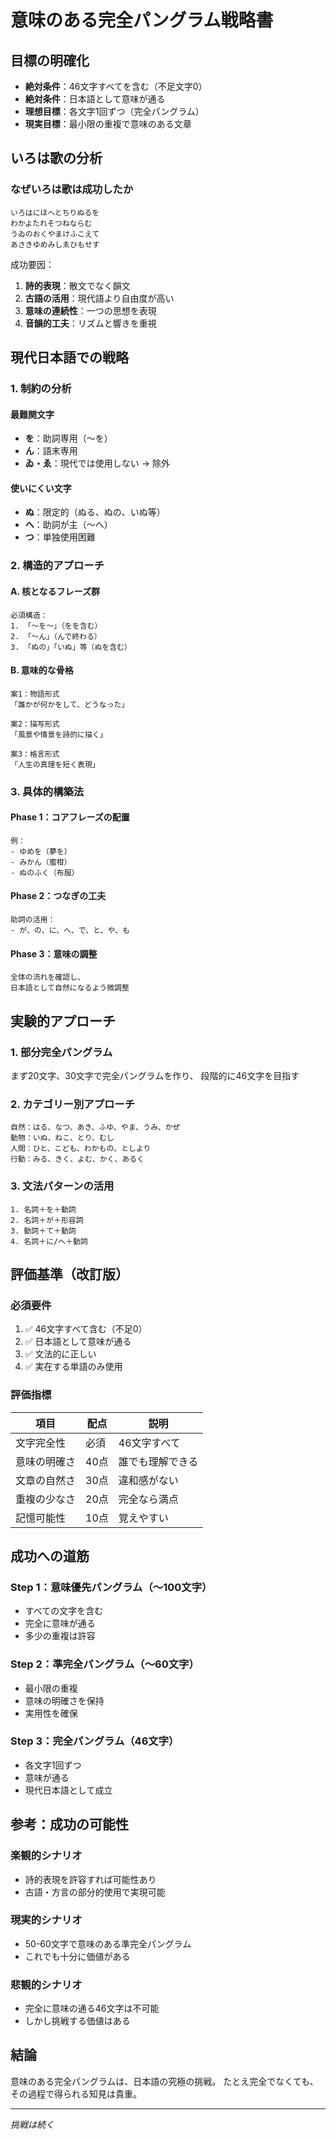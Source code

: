 # 意味のある完全パングラム戦略書

## 目標の明確化
- **絶対条件**：46文字すべてを含む（不足文字0）
- **絶対条件**：日本語として意味が通る
- **理想目標**：各文字1回ずつ（完全パングラム）
- **現実目標**：最小限の重複で意味のある文章

## いろは歌の分析

### なぜいろは歌は成功したか
```
いろはにほへとちりぬるを
わかよたれそつねならむ
うゐのおくやまけふこえて
あさきゆめみしゑひもせす
```

成功要因：
1. **詩的表現**：散文でなく韻文
2. **古語の活用**：現代語より自由度が高い
3. **意味の連続性**：一つの思想を表現
4. **音韻的工夫**：リズムと響きを重視

## 現代日本語での戦略

### 1. 制約の分析
#### 最難関文字
- **を**：助詞専用（〜を）
- **ん**：語末専用
- **ゐ・ゑ**：現代では使用しない → 除外

#### 使いにくい文字
- **ぬ**：限定的（ぬる、ぬの、いぬ等）
- **へ**：助詞が主（〜へ）
- **つ**：単独使用困難

### 2. 構造的アプローチ

#### A. 核となるフレーズ群
```
必須構造：
1. 「〜を〜」（をを含む）
2. 「〜ん」（んで終わる）
3. 「ぬの」「いぬ」等（ぬを含む）
```

#### B. 意味的な骨格
```
案1：物語形式
「誰かが何かをして、どうなった」

案2：描写形式
「風景や情景を詩的に描く」

案3：格言形式
「人生の真理を短く表現」
```

### 3. 具体的構築法

#### Phase 1：コアフレーズの配置
```
例：
- ゆめを（夢を）
- みかん（蜜柑）
- ぬのふく（布服）
```

#### Phase 2：つなぎの工夫
```
助詞の活用：
- が、の、に、へ、で、と、や、も
```

#### Phase 3：意味の調整
```
全体の流れを確認し、
日本語として自然になるよう微調整
```

## 実験的アプローチ

### 1. 部分完全パングラム
まず20文字、30文字で完全パングラムを作り、
段階的に46文字を目指す

### 2. カテゴリー別アプローチ
```
自然：はる、なつ、あき、ふゆ、やま、うみ、かぜ
動物：いぬ、ねこ、とり、むし
人間：ひと、こども、わかもの、としより
行動：みる、きく、よむ、かく、あるく
```

### 3. 文法パターンの活用
```
1. 名詞＋を＋動詞
2. 名詞＋が＋形容詞
3. 動詞＋て＋動詞
4. 名詞＋に/へ＋動詞
```

## 評価基準（改訂版）

### 必須要件
1. ✅ 46文字すべて含む（不足0）
2. ✅ 日本語として意味が通る
3. ✅ 文法的に正しい
4. ✅ 実在する単語のみ使用

### 評価指標
| 項目 | 配点 | 説明 |
|------|------|------|
| 文字完全性 | 必須 | 46文字すべて |
| 意味の明確さ | 40点 | 誰でも理解できる |
| 文章の自然さ | 30点 | 違和感がない |
| 重複の少なさ | 20点 | 完全なら満点 |
| 記憶可能性 | 10点 | 覚えやすい |

## 成功への道筋

### Step 1：意味優先パングラム（〜100文字）
- すべての文字を含む
- 完全に意味が通る
- 多少の重複は許容

### Step 2：準完全パングラム（〜60文字）
- 最小限の重複
- 意味の明確さを保持
- 実用性を確保

### Step 3：完全パングラム（46文字）
- 各文字1回ずつ
- 意味が通る
- 現代日本語として成立

## 参考：成功の可能性

### 楽観的シナリオ
- 詩的表現を許容すれば可能性あり
- 古語・方言の部分的使用で実現可能

### 現実的シナリオ
- 50-60文字で意味のある準完全パングラム
- これでも十分に価値がある

### 悲観的シナリオ
- 完全に意味の通る46文字は不可能
- しかし挑戦する価値はある

## 結論
意味のある完全パングラムは、日本語の究極の挑戦。
たとえ完全でなくても、その過程で得られる知見は貴重。

---
*挑戦は続く*